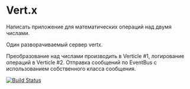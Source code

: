 # Vert.x

Написать приложение для математических операций над двумя числами.

Один разворачиваемый сервер vertx.

Преобразование над числами производить в Verticle #1, логирование операций в Verticle #2. Отправка сообщений по EventBus c использованием собственного класса сообщения.

[![Build Status](https://app.travis-ci.com/alaktyushin/pet_vertx.svg?branch=main)](https://app.travis-ci.com/alaktyushin/pet_vertx)
